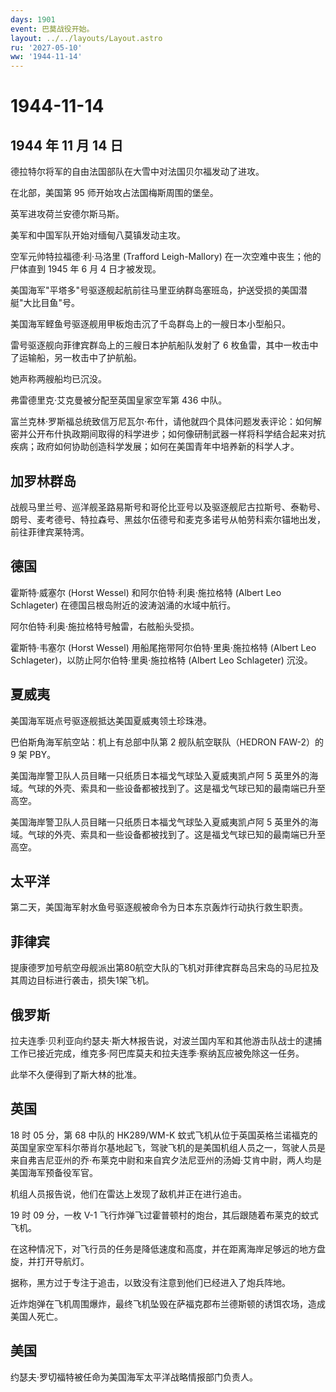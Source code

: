 ```yaml
---
days: 1901
event: 巴莫战役开始。
layout: ../../layouts/Layout.astro
ru: '2027-05-10'
ww: '1944-11-14'
---
```


# 1944-11-14

## 1944 年 11 月 14 日

德拉特尔将军的自由法国部队在大雪中对法国贝尔福发动了进攻。

在北部，美国第 95 师开始攻占法国梅斯周围的堡垒。

英军进攻荷兰安德尔斯马斯。

美军和中国军队开始对缅甸八莫镇发动主攻。

空军元帅特拉福德·利·马洛里 (Trafford Leigh-Mallory)
在一次空难中丧生；他的尸体直到 1945 年 6 月 4 日才被发现。

美国海军"平塔多"号驱逐舰起航前往马里亚纳群岛塞班岛，护送受损的美国潜艇"大比目鱼"号。

美国海军鲣鱼号驱逐舰用甲板炮击沉了千岛群岛上的一艘日本小型船只。

雷号驱逐舰向菲律宾群岛上的三艘日本护航船队发射了 6
枚鱼雷，其中一枚击中了运输船，另一枚击中了护航船。

她声称两艘船均已沉没。

弗雷德里克·艾克曼被分配至英国皇家空军第 436 中队。

富兰克林·罗斯福总统致信万尼瓦尔·布什，请他就四个具体问题发表评论：如何解密并公开布什执政期间取得的科学进步；如何像研制武器一样将科学结合起来对抗疾病；政府如何协助创造科学发展；如何在美国青年中培养新的科学人才。

## 加罗林群岛

战舰马里兰号、巡洋舰圣路易斯号和哥伦比亚号以及驱逐舰尼古拉斯号、泰勒号、朗号、麦考德号、特拉森号、黑兹尔伍德号和麦克多诺号从帕劳科索尔锚地出发，前往菲律宾莱特湾。

## 德国

霍斯特·威塞尔 (Horst Wessel) 和阿尔伯特·利奥·施拉格特 (Albert Leo
Schlageter) 在德国吕根岛附近的波涛汹涌的水域中航行。

阿尔伯特·利奥·施拉格特号触雷，右舷船头受损。

霍斯特·韦塞尔 (Horst Wessel) 用船尾拖带阿尔伯特·里奥·施拉格特 (Albert
Leo Schlageter)，以防止阿尔伯特·里奥·施拉格特 (Albert Leo Schlageter)
沉没。

## 夏威夷

美国海军斑点号驱逐舰抵达美国夏威夷领土珍珠港。

巴伯斯角海军航空站：机上有总部中队第 2 舰队航空联队（HEDRON FAW-2）的 9
架 PBY。

美国海岸警卫队人员目睹一只纸质日本福戈气球坠入夏威夷凯卢阿 5
英里外的海域。气球的外壳、索具和一些设备都被找到了。这是福戈气球已知的最南端已升至高空。

美国海岸警卫队人员目睹一只纸质日本福戈气球坠入夏威夷凯卢阿 5
英里外的海域。气球的外壳、索具和一些设备都被找到了。这是福戈气球已知的最南端已升至高空。

## 太平洋

第二天，美国海军射水鱼号驱逐舰被命令为日本东京轰炸行动执行救生职责。

## 菲律宾

提康德罗加号航空母舰派出第80航空大队的飞机对菲律宾群岛吕宋岛的马尼拉及其周边目标进行袭击，损失1架飞机。

## 俄罗斯

拉夫连季·贝利亚向约瑟夫·斯大林报告说，对波兰国内军和其他游击队战士的逮捕工作已接近完成，维克多·阿巴库莫夫和拉夫连季·察纳瓦应被免除这一任务。

此举不久便得到了斯大林的批准。

## 英国

18 时 05 分，第 68 中队的 HK289/WM-K
蚊式飞机从位于英国英格兰诺福克的英国皇家空军科尔蒂肖尔基地起飞，驾驶飞机的是美国机组人员之一，驾驶人员是来自弗吉尼亚州的乔·布莱克中尉和来自宾夕法尼亚州的汤姆·艾肯中尉，两人均是美国海军预备役军官。

机组人员报告说，他们在雷达上发现了敌机并正在进行追击。

19 时 09 分，一枚 V-1
飞行炸弹飞过霍普顿村的炮台，其后跟随着布莱克的蚊式飞机。

在这种情况下，对飞行员的任务是降低速度和高度，并在距离海岸足够远的地方盘旋，并打开导航灯。

据称，黑方过于专注于追击，以致没有注意到他们已经进入了炮兵阵地。

近炸炮弹在飞机周围爆炸，最终飞机坠毁在萨福克郡布兰德斯顿的诱饵农场，造成美国人死亡。

## 美国

约瑟夫·罗切福特被任命为美国海军太平洋战略情报部门负责人。
